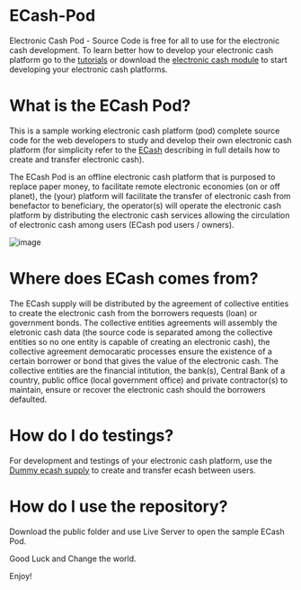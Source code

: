 # ECash-Pod
Electronic Cash Pod - Source Code is free for all to use for the electronic cash development. To learn better how to develop your electronic cash platform go to the [tutorials](https://github.com/VeinSyct/ECash-Tutorial) or download the [electronic cash module](https://github.com/VeinSyct/ECash-Module/tree/main/module-ecash/platform) to start developing your electronic cash platforms.


# What is the ECash Pod?

This is a sample working electronic cash platform (pod) complete source code for the web developers to study and develop their own electronic cash platform (for simplicity refer to the [ECash](https://github.com/VeinSyct/Electronic-Cash) describing in full details how to create and transfer electronic cash).

The ECash Pod is an offline electronic cash platform that is purposed to replace paper money, to facilitate remote electronic economies (on or off planet), the (your) platform will facilitate the transfer of electronic cash from benefactor to beneficiary, the operator(s) will operate the electronic cash platform by distributing the electronic cash services allowing the circulation of electronic cash among users (ECash pod users / owners). 


![image](https://github.com/user-attachments/assets/381c88a5-4ae4-49df-a260-f37733420e06)


# Where does ECash comes from?
The ECash supply will be distributed by the agreement of collective entities to create the electronic cash from the borrowers requests (loan) or government bonds. The collective entities agreements will assembly the eletronic cash data (the source code is separated among the collective entities so no one entity is capable of creating an electronic cash), the collective agreement democaratic processes ensure the existence of a certain borrower or bond that gives the value of the electronic cash. The collective entities are the financial intitution, the bank(s), Central Bank of a country, public office (local government office) and private contractor(s) to maintain, ensure or recover the electronic cash should the borrowers defaulted.


# How do I do testings?
For development and testings of your electronic cash platform, use the [Dummy ecash supply](https://ecash-dummy.web.app/) to create and transfer ecash between users.


# How do I use the repository?
Download the public folder and use Live Server to open the sample ECash Pod.


Good Luck and Change the world.

Enjoy!
